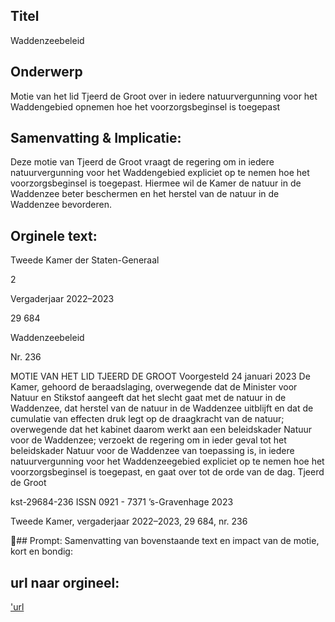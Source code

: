## Titel
Waddenzeebeleid
## Onderwerp
Motie van het lid Tjeerd de Groot over in iedere natuurvergunning voor het Waddengebied opnemen hoe het voorzorgsbeginsel is toegepast 
## Samenvatting & Implicatie:

Deze motie van Tjeerd de Groot vraagt de regering om in iedere natuurvergunning voor het Waddengebied expliciet op te nemen hoe het voorzorgsbeginsel is toegepast. Hiermee wil de Kamer de natuur in de Waddenzee beter beschermen en het herstel van de natuur in de Waddenzee bevorderen.
## Orginele text:


Tweede Kamer der Staten-Generaal

2

Vergaderjaar 2022–2023

29 684

Waddenzeebeleid

Nr. 236

MOTIE VAN HET LID TJEERD DE GROOT
Voorgesteld 24 januari 2023
De Kamer,
gehoord de beraadslaging,
overwegende dat de Minister voor Natuur en Stikstof aangeeft dat het
slecht gaat met de natuur in de Waddenzee, dat herstel van de natuur in
de Waddenzee uitblijft en dat de cumulatie van effecten druk legt op de
draagkracht van de natuur;
overwegende dat het kabinet daarom werkt aan een beleidskader Natuur
voor de Waddenzee;
verzoekt de regering om in ieder geval tot het beleidskader Natuur voor
de Waddenzee van toepassing is, in iedere natuurvergunning voor het
Waddenzeegebied expliciet op te nemen hoe het voorzorgsbeginsel is
toegepast,
en gaat over tot de orde van de dag.
Tjeerd de Groot

kst-29684-236
ISSN 0921 - 7371
’s-Gravenhage 2023

Tweede Kamer, vergaderjaar 2022–2023, 29 684, nr. 236

## Prompt:
Samenvatting van bovenstaande text en impact van de motie, kort en bondig:

## url naar orgineel:
['url](https://gegevensmagazijn.tweedekamer.nl/OData/v4/2.0/Document(9780c941-dc14-4df9-bc44-abc17b6dd57d)/resource)
